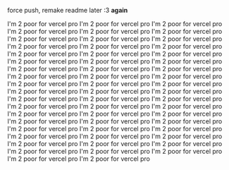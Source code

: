 force push, remake readme later :3 **again**

I'm 2 poor for vercel pro
I'm 2 poor for vercel pro
I'm 2 poor for vercel pro
I'm 2 poor for vercel pro
I'm 2 poor for vercel pro
I'm 2 poor for vercel pro
I'm 2 poor for vercel pro
I'm 2 poor for vercel pro
I'm 2 poor for vercel pro
I'm 2 poor for vercel pro
I'm 2 poor for vercel pro
I'm 2 poor for vercel pro
I'm 2 poor for vercel pro
I'm 2 poor for vercel pro
I'm 2 poor for vercel pro
I'm 2 poor for vercel pro
I'm 2 poor for vercel pro
I'm 2 poor for vercel pro
I'm 2 poor for vercel pro
I'm 2 poor for vercel pro
I'm 2 poor for vercel pro
I'm 2 poor for vercel pro
I'm 2 poor for vercel pro
I'm 2 poor for vercel pro
I'm 2 poor for vercel pro
I'm 2 poor for vercel pro
I'm 2 poor for vercel pro
I'm 2 poor for vercel pro
I'm 2 poor for vercel pro
I'm 2 poor for vercel pro
I'm 2 poor for vercel pro
I'm 2 poor for vercel pro
I'm 2 poor for vercel pro
I'm 2 poor for vercel pro
I'm 2 poor for vercel pro
I'm 2 poor for vercel pro
I'm 2 poor for vercel pro
I'm 2 poor for vercel pro
I'm 2 poor for vercel pro
I'm 2 poor for vercel pro
I'm 2 poor for vercel pro
I'm 2 poor for vercel pro
I'm 2 poor for vercel pro
I'm 2 poor for vercel pro
I'm 2 poor for vercel pro
I'm 2 poor for vercel pro
I'm 2 poor for vercel pro
I'm 2 poor for vercel pro
I'm 2 poor for vercel pro
I'm 2 poor for vercel pro
I'm 2 poor for vercel pro
I'm 2 poor for vercel pro
I'm 2 poor for vercel pro
I'm 2 poor for vercel pro
I'm 2 poor for vercel pro
I'm 2 poor for vercel pro
